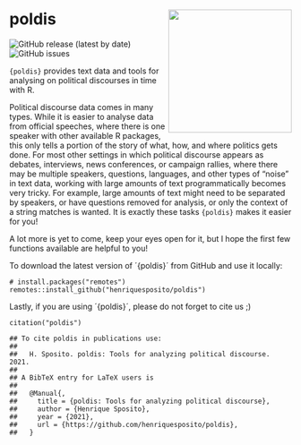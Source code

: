 poldis <img src="inst/poldishexlogo.png" align="right" width="220"/>
====================================================================

<!-- badges: start -->

![GitHub release (latest by
date)](https://img.shields.io/github/v/release/henriquesposito/poldis)
![GitHub
issues](https://img.shields.io/github/issues-raw/henriquesposito/poldis)
<!-- badges: end -->

`{poldis}` provides text data and tools for analysing on political
discourses in time with R.

Political discourse data comes in many types. While it is easier to
analyse data from official speeches, where there is one speaker with
other available R packages, this only tells a portion of the story of
what, how, and where politics gets done. For most other settings in
which political discourse appears as debates, interviews, news
conferences, or campaign rallies, where there may be multiple speakers,
questions, languages, and other types of “noise” in text data, working
with large amounts of text programmatically becomes very tricky. For
example, large amounts of text might need to be separated by speakers,
or have questions removed for analysis, or only the context of a string
matches is wanted. It is exactly these tasks `{poldis}` makes it easier
for you!

A lot more is yet to come, keep your eyes open for it, but I hope the
first few functions available are helpful to you!

To download the latest version of ´{poldis}´ from GitHub and use it
locally:

    # install.packages("remotes")
    remotes::install_github("henriquesposito/poldis")

Lastly, if you are using ´{poldis}´, please do not forget to cite us ;)

    citation("poldis")

    ## To cite poldis in publications use:
    ## 
    ##   H. Sposito. poldis: Tools for analyzing political discourse. 2021.
    ## 
    ## A BibTeX entry for LaTeX users is
    ## 
    ##   @Manual{,
    ##     title = {poldis: Tools for analyzing political discourse},
    ##     author = {Henrique Sposito},
    ##     year = {2021},
    ##     url = {https://github.com/henriquesposito/poldis},
    ##   }
